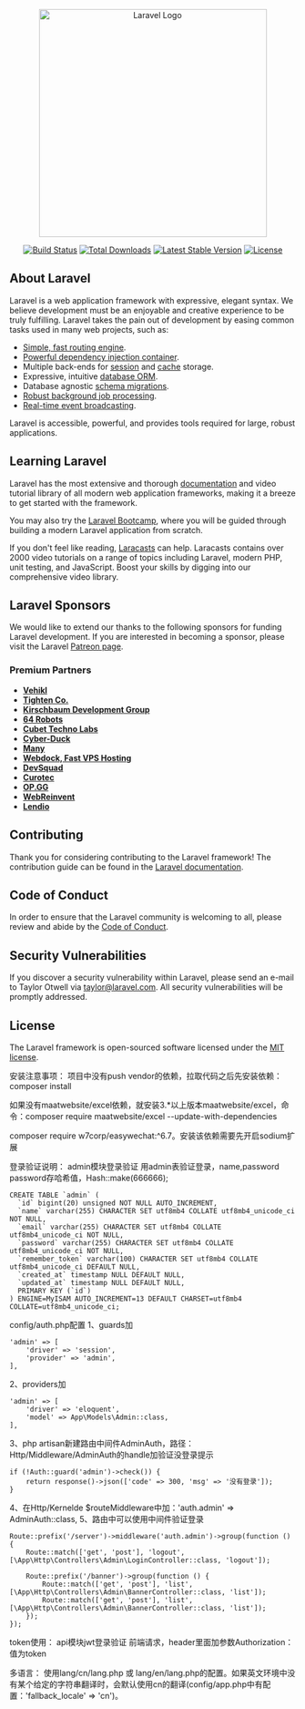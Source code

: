 <p align="center"><a href="https://laravel.com" target="_blank"><img src="https://raw.githubusercontent.com/laravel/art/master/logo-lockup/5%20SVG/2%20CMYK/1%20Full%20Color/laravel-logolockup-cmyk-red.svg" width="400" alt="Laravel Logo"></a></p>

<p align="center">
<a href="https://github.com/laravel/framework/actions"><img src="https://github.com/laravel/framework/workflows/tests/badge.svg" alt="Build Status"></a>
<a href="https://packagist.org/packages/laravel/framework"><img src="https://img.shields.io/packagist/dt/laravel/framework" alt="Total Downloads"></a>
<a href="https://packagist.org/packages/laravel/framework"><img src="https://img.shields.io/packagist/v/laravel/framework" alt="Latest Stable Version"></a>
<a href="https://packagist.org/packages/laravel/framework"><img src="https://img.shields.io/packagist/l/laravel/framework" alt="License"></a>
</p>

## About Laravel

Laravel is a web application framework with expressive, elegant syntax. We believe development must be an enjoyable and creative experience to be truly fulfilling. Laravel takes the pain out of development by easing common tasks used in many web projects, such as:

- [Simple, fast routing engine](https://laravel.com/docs/routing).
- [Powerful dependency injection container](https://laravel.com/docs/container).
- Multiple back-ends for [session](https://laravel.com/docs/session) and [cache](https://laravel.com/docs/cache) storage.
- Expressive, intuitive [database ORM](https://laravel.com/docs/eloquent).
- Database agnostic [schema migrations](https://laravel.com/docs/migrations).
- [Robust background job processing](https://laravel.com/docs/queues).
- [Real-time event broadcasting](https://laravel.com/docs/broadcasting).

Laravel is accessible, powerful, and provides tools required for large, robust applications.

## Learning Laravel

Laravel has the most extensive and thorough [documentation](https://laravel.com/docs) and video tutorial library of all modern web application frameworks, making it a breeze to get started with the framework.

You may also try the [Laravel Bootcamp](https://bootcamp.laravel.com), where you will be guided through building a modern Laravel application from scratch.

If you don't feel like reading, [Laracasts](https://laracasts.com) can help. Laracasts contains over 2000 video tutorials on a range of topics including Laravel, modern PHP, unit testing, and JavaScript. Boost your skills by digging into our comprehensive video library.

## Laravel Sponsors

We would like to extend our thanks to the following sponsors for funding Laravel development. If you are interested in becoming a sponsor, please visit the Laravel [Patreon page](https://patreon.com/taylorotwell).

### Premium Partners

- **[Vehikl](https://vehikl.com/)**
- **[Tighten Co.](https://tighten.co)**
- **[Kirschbaum Development Group](https://kirschbaumdevelopment.com)**
- **[64 Robots](https://64robots.com)**
- **[Cubet Techno Labs](https://cubettech.com)**
- **[Cyber-Duck](https://cyber-duck.co.uk)**
- **[Many](https://www.many.co.uk)**
- **[Webdock, Fast VPS Hosting](https://www.webdock.io/en)**
- **[DevSquad](https://devsquad.com)**
- **[Curotec](https://www.curotec.com/services/technologies/laravel/)**
- **[OP.GG](https://op.gg)**
- **[WebReinvent](https://webreinvent.com/?utm_source=laravel&utm_medium=github&utm_campaign=patreon-sponsors)**
- **[Lendio](https://lendio.com)**

## Contributing

Thank you for considering contributing to the Laravel framework! The contribution guide can be found in the [Laravel documentation](https://laravel.com/docs/contributions).

## Code of Conduct

In order to ensure that the Laravel community is welcoming to all, please review and abide by the [Code of Conduct](https://laravel.com/docs/contributions#code-of-conduct).

## Security Vulnerabilities

If you discover a security vulnerability within Laravel, please send an e-mail to Taylor Otwell via [taylor@laravel.com](mailto:taylor@laravel.com). All security vulnerabilities will be promptly addressed.

## License

The Laravel framework is open-sourced software licensed under the [MIT license](https://opensource.org/licenses/MIT).


安装注意事项：
项目中没有push vendor的依赖，拉取代码之后先安装依赖：composer install

如果没有maatwebsite/excel依赖，就安装3.*以上版本maatwebsite/excel，命令：composer require maatwebsite/excel --update-with-dependencies


composer require w7corp/easywechat:^6.7。安装该依赖需要先开启sodium扩展



登录验证说明：
admin模块登录验证
用admin表验证登录，name,password
password存哈希值，Hash::make(666666);
````
CREATE TABLE `admin` (
  `id` bigint(20) unsigned NOT NULL AUTO_INCREMENT,
  `name` varchar(255) CHARACTER SET utf8mb4 COLLATE utf8mb4_unicode_ci NOT NULL,
  `email` varchar(255) CHARACTER SET utf8mb4 COLLATE utf8mb4_unicode_ci NOT NULL,
  `password` varchar(255) CHARACTER SET utf8mb4 COLLATE utf8mb4_unicode_ci NOT NULL,
  `remember_token` varchar(100) CHARACTER SET utf8mb4 COLLATE utf8mb4_unicode_ci DEFAULT NULL,
  `created_at` timestamp NULL DEFAULT NULL,
  `updated_at` timestamp NULL DEFAULT NULL,
  PRIMARY KEY (`id`)
) ENGINE=MyISAM AUTO_INCREMENT=13 DEFAULT CHARSET=utf8mb4 COLLATE=utf8mb4_unicode_ci;
````

config/auth.php配置
1、guards加
````
'admin' => [
    'driver' => 'session',
    'provider' => 'admin',
],
````

2、providers加
````
'admin' => [
    'driver' => 'eloquent',
    'model' => App\Models\Admin::class,
],
````

3、php artisan新建路由中间件AdminAuth，路径：Http/Middleware/AdminAuth的handle加验证没登录提示

````
if (!Auth::guard('admin')->check()) {
    return response()->json(['code' => 300, 'msg' => '没有登录']);
}
````

4、在Http/Kernelde $routeMiddleware中加：'auth.admin' => AdminAuth::class,
5、路由中可以使用中间件验证登录
````
Route::prefix('/server')->middleware('auth.admin')->group(function () {
    Route::match(['get', 'post'], 'logout', [\App\Http\Controllers\Admin\LoginController::class, 'logout']);

    Route::prefix('/banner')->group(function () {
        Route::match(['get', 'post'], 'list', [\App\Http\Controllers\Admin\BannerController::class, 'list']);
        Route::match(['get', 'post'], 'list', [\App\Http\Controllers\Admin\BannerController::class, 'list']);
    });
});
````

token使用：
api模块jwt登录验证
前端请求，header里面加参数Authorization：值为token


多语言：
使用lang/cn/lang.php 或 lang/en/lang.php的配置。如果英文环境中没有某个给定的字符串翻译时，会默认使用cn的翻译(config/app.php中有配置：'fallback_locale' => 'cn')。
